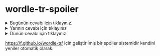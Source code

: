 # wordle-tr-spoiler

<details>
  <summary>Bugünün cevabı için tıklayınız.</summary>
  <br>
    <b> kırma </b>
</details>

<details>
  <summary>Yarının cevabı için tıklayınız</summary>
  <br>
   <b> beste </b>
</details>

<details>
  <summary>Dünün cevabı için tıklayınız </summary>
  <br>
  <b> tabur </b>
</details>

https://f.github.io/wordle-tr/ için geliştirilmiş bir spoiler sistemidir kendini yeniler otomatik olarak.

